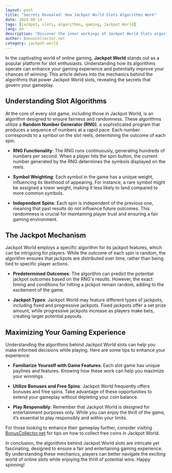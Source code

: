 ```yaml
---
layout: post  
title: "Secrets Revealed: How Jackpot World Slots Algorithms Work"  
date: 2024-08-14  
tags: [jackpot, slots, algorithms, gaming, Jackpot World]  
lang: en  
description: "Discover the inner workings of Jackpot World Slots algorithms and how they determine your gaming experience."  
author: BonusCollector.net  
category: jackpot-world
---
```


In the captivating world of online gaming, **Jackpot World** stands out as a popular platform for slot enthusiasts. Understanding how its algorithms operate can enhance your gaming experience and potentially improve your chances of winning. This article delves into the mechanics behind the algorithms that power Jackpot World slots, revealing the secrets that govern your gameplay.

## Understanding Slot Algorithms

At the core of every slot game, including those in Jackpot World, is an algorithm designed to ensure fairness and randomness. These algorithms utilize a **Random Number Generator (RNG)**, a sophisticated program that produces a sequence of numbers at a rapid pace. Each number corresponds to a symbol on the slot reels, determining the outcome of each spin.

- **RNG Functionality**: The RNG runs continuously, generating hundreds of numbers per second. When a player hits the spin button, the current number generated by the RNG determines the symbols displayed on the reels.

- **Symbol Weighting**: Each symbol in the game has a unique weight, influencing its likelihood of appearing. For instance, a rare symbol might be assigned a lower weight, making it less likely to land compared to more common symbols.

- **Independent Spins**: Each spin is independent of the previous one, meaning that past results do not influence future outcomes. This randomness is crucial for maintaining player trust and ensuring a fair gaming environment.

## The Jackpot Mechanism

Jackpot World employs a specific algorithm for its jackpot features, which can be intriguing for players. While the outcome of each spin is random, the algorithm ensures that jackpots are distributed over time, rather than being tied to specific player actions.

- **Predetermined Outcomes**: The algorithm can predict the potential jackpot outcomes based on the RNG's results. However, the exact timing and conditions for hitting a jackpot remain random, adding to the excitement of the game.

- **Jackpot Types**: Jackpot World may feature different types of jackpots, including fixed and progressive jackpots. Fixed jackpots offer a set prize amount, while progressive jackpots increase as players make bets, creating larger potential payouts.

## Maximizing Your Gaming Experience

Understanding the algorithms behind Jackpot World slots can help you make informed decisions while playing. Here are some tips to enhance your experience:

- **Familiarize Yourself with Game Features**: Each slot game has unique paylines and features. Knowing how these work can help you maximize your winnings.

- **Utilize Bonuses and Free Spins**: Jackpot World frequently offers bonuses and free spins. Take advantage of these opportunities to extend your gameplay without depleting your coin balance.

- **Play Responsibly**: Remember that Jackpot World is designed for entertainment purposes only. While you can enjoy the thrill of the game, it’s essential to play responsibly and within your limits.

For those looking to enhance their gameplay further, consider visiting [BonusCollector.net](https://bonuscollector.net/jackpot-world-free-coins/) for tips on how to collect free coins in Jackpot World.

In conclusion, the algorithms behind Jackpot World slots are intricate yet fascinating, designed to ensure a fair and entertaining gaming experience. By understanding these mechanics, players can better navigate the exciting world of online slots while enjoying the thrill of potential wins. Happy spinning!